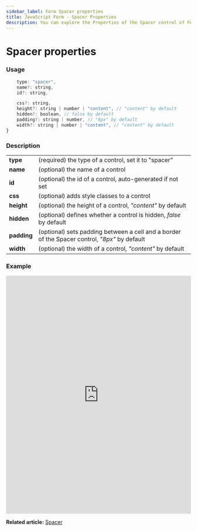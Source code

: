 ```yaml
---
sidebar_label: Form Spacer properties
title: JavaScript Form - Spacer Properties 
description: You can explore the Properties of the Spacer control of Form in the documentation of the DHTMLX JavaScript UI library. Browse developer guides and API reference, try out code examples and live demos, and download a free 30-day evaluation version of DHTMLX Suite.
---
```


# Spacer properties

### Usage

```javascript
	type: "spacer",
	name?: string,
	id?: string,

	css?: string,
	height?: string | number | "content", // "content" by default
	hidden?: boolean, // false by default
	padding?: string | number, // "8px" by default
    width?: string | number | "content", // "content" by default
}
```

### Description

<table>
    <tbody>
        <tr>
            <td><b>type</b></td>
            <td>(required) the type of a control, set it to "spacer"</td>
        </tr>
        <tr>
            <td><b>name</b></td>
            <td>(optional) the name of a control</td>
        </tr>
        <tr>
            <td><b>id</b></td>
            <td>(optional) the id of a control, auto-generated if not set</td>
        </tr>
        <tr>
            <td><b>css</b></td>
            <td>(optional) adds style classes to a control</td>
        </tr>
        <tr>
            <td><b>height</b></td>
            <td>(optional) the height of a control, <i>"content"</i> by default</td>
        </tr>
        <tr>
            <td><b>hidden</b></td>
            <td>(optional) defines whether a control is hidden, <i>false</i> by default</td>
        </tr>
        <tr>
            <td><b>padding</b></td>
            <td>(optional) sets padding between a cell and a border of the Spacer control, <i>"8px"</i> by default</td>
        </tr>
        <tr>
            <td><b>width</b></td>
            <td>(optional) the width of a control, <i>"content"</i> by default</td>
        </tr>
    </tbody>
</table>

### Example

<iframe src="https://snippet.dhtmlx.com/ikyyekxq?mode=js" frameborder="0" class="snippet_iframe" width="100%" height="650"></iframe>

**Related article:** [Spacer](form/spacer.md)